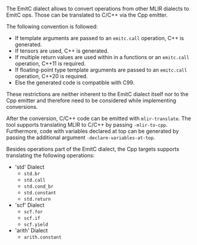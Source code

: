 The EmitC dialect allows to convert operations from other MLIR dialects to EmitC
ops. Those can be translated to C/C++ via the Cpp emitter.

The following convention is followed:

*   If template arguments are passed to an `emitc.call` operation, C++ is
    generated.
*   If tensors are used, C++ is generated.
*   If multiple return values are used within in a functions or an `emitc.call`
    operation, C++11 is required.
*   If floating-point type template arguments are passed to an `emitc.call`
    operation, C++20 is required.
*   Else the generated code is compatible with C99.

These restrictions are neither inherent to the EmitC dialect itself nor to the
Cpp emitter and therefore need to be considered while implementing conversions.

After the conversion, C/C++ code can be emitted with `mlir-translate`. The tool
supports translating MLIR to C/C++ by passing `-mlir-to-cpp`. Furthermore, code
with variables declared at top can be generated by passing the additional
argument `-declare-variables-at-top`.

Besides operations part of the EmitC dialect, the Cpp targets supports
translating the following operations:

*   'std' Dialect
    *   `std.br`
    *   `std.call`
    *   `std.cond_br`
    *   `std.constant`
    *   `std.return`
*   'scf' Dialect
    *   `scf.for`
    *   `scf.if`
    *   `scf.yield`
*   'arith' Dialect
    *   `arith.constant`
